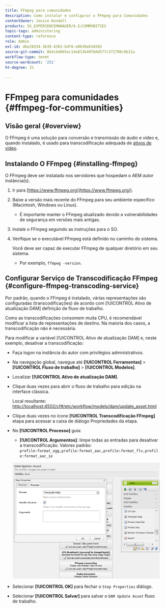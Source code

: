 ```yaml
---
title: FFmpeg para comunidades
description: Como instalar e configurar o FFmpeg para Comunidades
contentOwner: Janice Kendall
products: SG_EXPERIENCEMANAGER/6.5/COMMUNITIES
topic-tags: administering
content-type: reference
role: Admin
exl-id: dbe28334-3b38-4362-b4f8-e0630e634503
source-git-commit: 8b4cb4065ec14e813b49fb0d577c372790c9b21a
workflow-type: tm+mt
source-wordcount: '251'
ht-degree: 1%

---
```


# FFmpeg para comunidades {#ffmpeg-for-communities}

## Visão geral {#overview}

O FFmpeg é uma solução para conversão e transmissão de áudio e vídeo e, quando instalado, é usado para transcodificação adequada de [ativos de vídeo](../../help/sites-authoring/default-components-foundation.md#video).

## Instalando O FFmpeg {#installing-ffmpeg}

O FFmpeg deve ser instalado nos servidores que hospedam o AEM *autor* instância(s).

1. Ir para [https://www.ffmpeg.org](https://www.ffmpeg.org/).
1. Baixe a versão mais recente do FFmpeg para seu ambiente específico (Macintosh, Windows ou Linux).

   * É importante manter o FFmpeg atualizado devido a vulnerabilidades de segurança em versões mais antigas.

1. Instale o FFmpeg seguindo as instruções para o SO.

1. Verifique se o executável FFmpeg está definido no caminho do sistema.

   Você deve ser capaz de executar FFmpeg de qualquer diretório em seu sistema.

   * Por exemplo, `ffmpeg -version`.

## Configurar Serviço de Transcodificação FFmpeg {#configure-ffmpeg-transcoding-service}

Por padrão, quando o FFmpeg é instalado, várias representações são configuradas (transcodificações) de acordo com [!UICONTROL Ativo de atualização DAM] definição de fluxo de trabalho.

Como as transcodificações consomem muita CPU, é recomendável modificar a lista de representações de destino. Na maioria dos casos, a transcodificação não é necessária.

Para modificar a variável [!UICONTROL Ativo de atualização DAM] e, neste exemplo, desativar a transcodificação:

* Faça logon na instância do autor com privilégios administrativos.
* Na navegação global, navegue até **[!UICONTROL Ferramentas]** > **[!UICONTROL Fluxo de trabalho]** > **[!UICONTROL Modelos]**.
* Localizar **[!UICONTROL Ativo de atualização DAM]**.
* Clique duas vezes para abrir o fluxo de trabalho para edição na interface clássica.

  Local resultante: [http://localhost:4502/cf#/etc/workflow/models/dam/update_asset.html](http://localhost:4502/cf#/etc/workflow/models/dam/update_asset.html)

* Clique duas vezes no ícone **[!UICONTROL Transcodificação FFmpeg]** etapa para acessar a caixa de diálogo Propriedades da etapa.
* No **[!UICONTROL Processo]** guia:

   * **[!UICONTROL Argumentos]**: limpe todas as entradas para desativar a transcodificação. Valores padrão: `profile:format_ogg,profile:format_aac,profile:format_flv,profile:format_aac_ie`

  ![configure-ffmpeg](assets/configure-ffmpeg.png)

* Selecionar **[!UICONTROL OK]** para fechar o `Step Properties` diálogo.

* Selecionar **[!UICONTROL Salvar]** para salvar o `DAM Update Asset` fluxo de trabalho.
